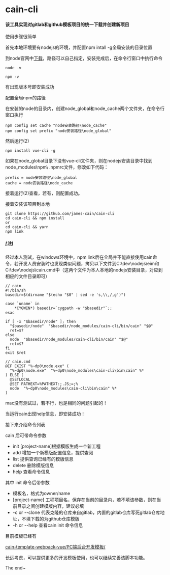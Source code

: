 # cain-cli
#### 该工具实现对gitlab和github模板项目的统一下载并创建新项目

使用步骤很简单

首先本地环境要有nodejs的环境，并配置npm intall -g全局安装的目录位置

到node官网中[下载](https://nodejs.org/en/)，路径可以自己指定，安装完成后，在命令行窗口中执行命令

```
node -v

npm -v
```

有出现版本号即安装成功

配置全局npm的路径

在安装的node的目录内，创建node_global和node_cache两个文件夹，在命令行窗口执行

```
npm config set cache "node安装路径\node_cache"
npm config set prefix "node安装路径\node_global"
```

然后运行(2)

```
npm install vue-cli -g
```

如果在node_global目录下没有vue-cli文件夹，则在nodejs安装目录中找到node_modules\npm\ .npmrc文件，修改如下代码：

```
prefix = node安装路径\node_global
cache = node安装路径\node_cache
```

接着运行(2)查看，若有，则配置成功。

接着安装该项目到本地

```
git clone https://github.com/james-cain/cain-cli
cd cain-cli && npm install
or 
cd cain-cli && yarn
npm link
```

##### [注]

经过本人测试，在windows环境中，npm link后在全局并不能直接使用cain命令，若开发人员安装时也发现类似问题，拷贝以下文件到C:\dev\nodejs\eim和 C:\dev\nodejs\cain.cmd中（这两个文件为本人本地的nodejs安装目录，对应到相应的文件目录即可）

```
// cain
#!/bin/sh
basedir=$(dirname "$(echo "$0" | sed -e 's,\\,/,g')")

case `uname` in
    *CYGWIN*) basedir=`cygpath -w "$basedir"`;;
esac

if [ -x "$basedir/node" ]; then
  "$basedir/node"  "$basedir/node_modules/cain-cli/bin/cain" "$@"
  ret=$?
else 
  node  "$basedir/node_modules/cain-cli/bin/cain" "$@"
  ret=$?
fi
exit $ret

// cain.cmd
@IF EXIST "%~dp0\node.exe" (
  "%~dp0\node.exe"  "%~dp0\node_modules\cain-cli\bin\cain" %*
) ELSE (
  @SETLOCAL
  @SET PATHEXT=%PATHEXT:;.JS;=;%
  node  "%~dp0\node_modules\cain-cli\bin\cain" %*
)
```

mac没有测试过，若不行，也是相同的问题引起的！

当运行cain出现help信息，即安装成功！

接下来介绍命令列表

cain 后可带命令参数

- init <template-name> [project-name]根据模版生成一个新工程
- add 增加一个新模版配置信息，提供查阅
- list 提供查询已经有的模版信息
- delete 删除模版信息
- help 查看命令信息

其中 init 命令后带参数

- <template-name> 模板名，格式为owner/name
- [project-name] 工程项目名，保存在当前的目录内，若不填该参数，则在当前目录之间创建模版内容，建议必填
- -c or --clone 代表克隆的仓库来自gitlab，内置的gitlab仓库写死gitlab仓库地址，不填下载的为github仓库模版
- -h or --help 查看cain init 命令信息

目前模板已经有

[cain-template-webpack-vue/PC端后台开发模板/](https://github.com/james-cain/cain-template-webpack-vue)

长远考虑，可以提供更多的开发模板使用，也可以继续完善该脚本功能。

The end~